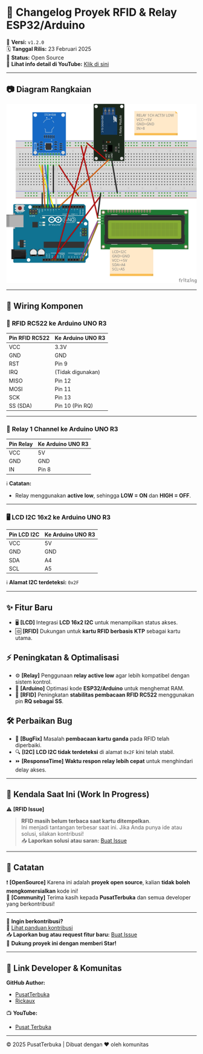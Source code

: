 # 🚀 Changelog Proyek RFID & Relay ESP32/Arduino  

📅 **Versi:** `v1.2.0`  
🗓 **Tanggal Rilis:** 23 Februari 2025  
📂 **Status:** Open Source  
🔎 **Lihat info detail di YouTube:** [Klik di sini](https://youtu.be/rxW7EtRJ5wc?si=GjvPGsx8PfAvg6UB)  

---

## 📷 Diagram Rangkaian  
![Project Keyless Wiring Diagram](https://raw.githubusercontent.com/rickaux/project-keyless-kunci/refs/heads/devlopment/project%20keyless%20wiring%20diagram%20fritzing_bb.jpg)  

---

## 🔌 Wiring Komponen  

### 📡 **RFID RC522 ke Arduino UNO R3**  
| **Pin RFID RC522** | **Ke Arduino UNO R3** |
|--------------------|---------------------|
| VCC               | 3.3V                |
| GND               | GND                 |
| RST               | Pin 9               |
| IRQ               | (Tidak digunakan)   |
| MISO              | Pin 12              |
| MOSI              | Pin 11              |
| SCK               | Pin 13              |
| SS (SDA)          | Pin 10 (Pin RQ)     |

---

### 🔌 **Relay 1 Channel ke Arduino UNO R3**  
| **Pin Relay** | **Ke Arduino UNO R3** |
|--------------|----------------------|
| VCC          | 5V                   |
| GND          | GND                  |
| IN           | Pin 8                |

ℹ️ **Catatan:**  
- Relay menggunakan **active low**, sehingga **LOW = ON** dan **HIGH = OFF**.

---

### 🖥 **LCD I2C 16x2 ke Arduino UNO R3**  
| **Pin LCD I2C** | **Ke Arduino UNO R3** |
|-----------------|----------------------|
| VCC            | 5V                   |
| GND            | GND                  |
| SDA            | A4                   |
| SCL            | A5                   |

ℹ️ **Alamat I2C terdeteksi:** `0x2F`

---

## ✨ Fitur Baru  
- 🖥 **[LCD]** Integrasi **LCD 16x2 I2C** untuk menampilkan status akses.  
- 🆔 **[RFID]** Dukungan untuk **kartu RFID berbasis KTP** sebagai kartu utama.  

## ⚡ Peningkatan & Optimalisasi  
- ⚙️ **[Relay]** Penggunaan **relay active low** agar lebih kompatibel dengan sistem kontrol.  
- 💾 **[Arduino]** Optimasi kode **ESP32/Arduino** untuk menghemat RAM.  
- 🔄 **[RFID]** Peningkatan **stabilitas pembacaan RFID RC522** menggunakan pin **RQ sebagai SS**.  

## 🛠 Perbaikan Bug  
- 🐛 **[BugFix]** Masalah **pembacaan kartu ganda** pada RFID telah diperbaiki.  
- 🔍 **[I2C]** **LCD I2C tidak terdeteksi** di alamat `0x2F` kini telah stabil.  
- ⏩ **[ResponseTime]** **Waktu respon relay lebih cepat** untuk menghindari delay akses.  

---

## 🚧 Kendala Saat Ini (Work In Progress)  
⚠️ **[RFID Issue]**  
> **RFID masih belum terbaca saat kartu ditempelkan**.  
> Ini menjadi tantangan terbesar saat ini. Jika Anda punya ide atau solusi, silakan kontribusi!  
> 📥 **Laporkan solusi atau saran:** [Buat Issue](https://github.com/rickaux/project-keyless-kunci/issues)  

---

## 📜 Catatan  
❗ **[OpenSource]** Karena ini adalah **proyek open source**, kalian **tidak boleh mengkomersialkan** kode ini!  
💙 **[Community]** Terima kasih kepada **PusatTerbuka** dan semua developer yang berkontribusi!  

---

📌 **Ingin berkontribusi?**  
🔗 [Lihat panduan kontribusi](./CONTRIBUTING.md)  
📥 **Laporkan bug atau request fitur baru:** [Buat Issue](https://github.com/rickaux/project-keyless-kunci/issues)  
🌟 **Dukung proyek ini dengan memberi Star!**  

---

## 🔗 Link Developer & Komunitas  
**GitHub Author:**  
- [PusatTerbuka](https://github.com/PusatTerbuka)  
- [Rickaux](https://github.com/rickaux)  

📺 **YouTube:**  
- [Pusat Terbuka](http://youtube.com/@Pusat_Terbuka)  

---

© 2025 PusatTerbuka | Dibuat dengan ❤️ oleh komunitas  
